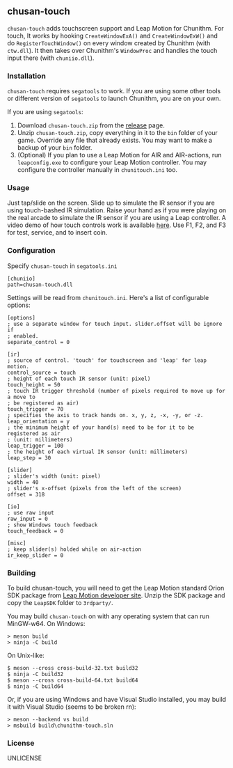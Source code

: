 chusan-touch
---

`chusan-touch` adds touchscreen support and Leap Motion for Chunithm. For touch, It works by hooking `CreateWindowExA()` and `CreateWindowExW()` and do `RegisterTouchWindow()` on every window created by Chunithm (with `ctw.dll`). It then takes over Chunithm's `WindowProc` and handles the touch input there (with `chuniio.dll`).

### Installation

`chusan-touch` requires `segatools` to work. If you are using some other tools or different version of `segatools` to launch Chunithm, you are on your own.

If you are using `segatools`:

1. Download `chusan-touch.zip` from the [release](https://github.com/htk030/chusan-touch/releases) page.
2. Unzip `chusan-touch.zip`, copy everything in it to the `bin` folder of your game. Override any file that already exists. You may want to make a backup of your `bin` folder.
3. (Optional) If you plan to use a Leap Motion for AIR and AIR-actions, run `leapconfig.exe` to configure your Leap Motion controller. You may configure the controller manually in `chunitouch.ini` too.

### Usage

Just tap/slide on the screen. Slide up to simulate the IR sensor if you are using touch-bashed IR simulation. Raise your hand as if you were playing on the real arcade to simulate the IR sensor if you are using a Leap controller. A video demo of how touch controls work is available [here](https://youtu.be/Uknwet_-wWw). Use F1, F2, and F3 for test, service, and to insert coin. 

### Configuration

Specify `chusan-touch` in `segatools.ini`

```
[chuniio]
path=chusan-touch.dll
```


Settings will be read from `chunitouch.ini`. Here's a list of configurable options:

```
[options]
; use a separate window for touch input. slider.offset will be ignore if 
; enabled.
separate_control = 0

[ir]
; source of control. 'touch' for touchscreen and 'leap' for leap motion.
control_source = touch
; height of each touch IR sensor (unit: pixel)
touch_height = 50
; touch IR trigger threshold (number of pixels required to move up for a move to
; be registered as air)
touch_trigger = 70
; specifies the axis to track hands on. x, y, z, -x, -y, or -z.
leap_orientation = y
; the minimum height of your hand(s) need to be for it to be registered as air
; (unit: millimeters)
leap_trigger = 100
; the height of each virtual IR sensor (unit: millimeters)
leap_step = 30

[slider]
; slider's width (unit: pixel)
width = 40
; slider's x-offset (pixels from the left of the screen)
offset = 318

[io]
; use raw input
raw_input = 0
; show Windows touch feedback
touch_feedback = 0

[misc]
; keep slider(s) holded while on air-action
ir_keep_slider = 0
```

### Building

To build chusan-touch, you will need to get the Leap Motion standard Orion SDK package from [Leap Motion developer site](http://developer.leapmotion.com). Unzip the SDK package and copy the `LeapSDK` folder to `3rdparty/`.

You may build `chusan-touch` on with any operating system that can run MinGW-w64. On Windows:

```
> meson build
> ninja -C build
```

On Unix-like: 

```
$ meson --cross cross-build-32.txt build32
$ ninja -C build32
$ meson --cross cross-build-64.txt build64
$ ninja -C build64
```

Or, if you are using Windows and have Visual Studio installed, you may build it with Visual Studio (seems to be broken rn): 

```
> meson --backend vs build
> msbuild build\chunithm-touch.sln
```

### License
UNLICENSE